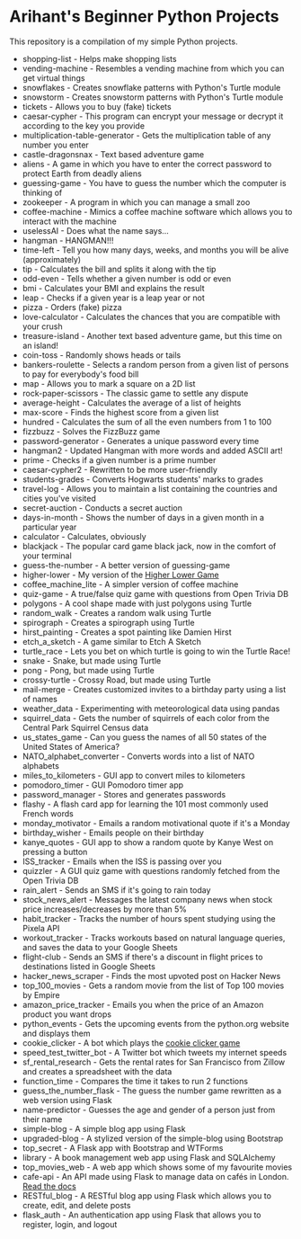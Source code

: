 # Arihant's Beginner Python Projects

This repository is a compilation of my simple Python projects.

- shopping-list - Helps make shopping lists
- vending-machine - Resembles a vending machine from which you can get virtual things
- snowflakes - Creates snowflake patterns with Python's Turtle module
- snowstorm - Creates snowstorm patterns with Python's Turtle module
- tickets - Allows you to buy (fake) tickets
- caesar-cypher - This program can encrypt your message or decrypt it according to the key you provide
- multiplication-table-generator - Gets the multiplication table of any number you enter
- castle-dragonsnax - Text based adventure game
- aliens - A game in which you have to enter the correct password to protect Earth from deadly aliens
- guessing-game - You have to guess the number which the computer is thinking of
- zookeeper - A program in which you can manage a small zoo
- coffee-machine - Mimics a coffee machine software which allows you to interact with the machine
- uselessAI - Does what the name says...
- hangman - HANGMAN!!!
- time-left - Tell you how many days, weeks, and months you will be alive (approximately)
- tip - Calculates the bill and splits it along with the tip
- odd-even - Tells whether a given number is odd or even
- bmi - Calculates your BMI and explains the result
- leap - Checks if a given year is a leap year or not
- pizza - Orders (fake) pizza
- love-calculator - Calculates the chances that you are compatible with your crush
- treasure-island - Another text based adventure game, but this time on an island!
- coin-toss - Randomly shows heads or tails
- bankers-roulette - Selects a random person from a given list of persons to pay for everybody's food bill
- map - Allows you to mark a square on a 2D list
- rock-paper-scissors - The classic game to settle any dispute
- average-height - Calculates the average of a list of heights
- max-score - Finds the highest score from a given list
- hundred - Calculates the sum of all the even numbers from 1 to 100
- fizzbuzz - Solves the FizzBuzz game
- password-generator - Generates a unique password every time
- hangman2 - Updated Hangman with more words and added ASCII art!
- prime - Checks if a given number is a prime number
- caesar-cypher2 - Rewritten to be more user-friendly
- students-grades - Converts Hogwarts students' marks to grades
- travel-log - Allows you to maintain a list containing the countries and cities you've visited
- secret-auction - Conducts a secret auction
- days-in-month - Shows the number of days in a given month in a particular year
- calculator - Calculates, obviously
- blackjack - The popular card game black jack, now in the comfort of your terminal
- guess-the-number - A better version of guessing-game
- higher-lower - My version of the [Higher Lower Game](higherlowergame.com)
- coffee_machine_lite - A simpler version of coffee machine
- quiz-game - A true/false quiz game with questions from Open Trivia DB
- polygons - A cool shape made with just polygons using Turtle
- random_walk - Creates a random walk using Turtle
- spirograph - Creates a spirograph using Turtle
- hirst_painting - Creates a spot painting like Damien Hirst
- etch_a_sketch - A game similar to Etch A Sketch
- turtle_race - Lets you bet on which turtle is going to win the Turtle Race!
- snake - Snake, but made using Turtle
- pong - Pong, but made using Turtle
- crossy-turtle - Crossy Road, but made using Turtle
- mail-merge - Creates customized invites to a birthday party using a list of names
- weather_data - Experimenting with meteorological data using pandas
- squirrel_data - Gets the number of squirrels of each color from the Central Park Squirrel Census data
- us_states_game - Can you guess the names of all 50 states of the United States of America?
- NATO_alphabet_converter - Converts words into a list of NATO alphabets
- miles_to_kilometers - GUI app to convert miles to kilometers
- pomodoro_timer - GUI Pomodoro timer app
- password_manager - Stores and generates passwords
- flashy - A flash card app for learning the 101 most commonly used French words
- monday_motivator - Emails a random motivational quote if it's a Monday
- birthday_wisher - Emails people on their birthday
- kanye_quotes - GUI app to show a random quote by Kanye West on pressing a button
- ISS_tracker - Emails when the ISS is passing over you
- quizzler - A GUI quiz game with questions randomly fetched from the Open Trivia DB
- rain_alert - Sends an SMS if it's going to rain today
- stock_news_alert - Messages the latest company news when stock price increases/decreases by more than 5%
- habit_tracker - Tracks the number of hours spent studying using the Pixela API
- workout_tracker - Tracks workouts based on natural language queries, and saves the data to your Google Sheets
- flight-club - Sends an SMS if there's a discount in flight prices to destinations listed in Google Sheets
- hacker_news_scraper - Finds the most upvoted post on Hacker News
- top_100_movies - Gets a random movie from the list of Top 100 movies by Empire
- amazon_price_tracker - Emails you when the price of an Amazon product you want drops
- python_events - Gets the upcoming events from the python.org website and displays them
- cookie_clicker - A bot which plays the [cookie clicker game](http://orteil.dashnet.org/cookieclicker/)
- speed_test_twitter_bot - A Twitter bot which tweets my internet speeds
- sf_rental_research - Gets the rental rates for San Francisco from Zillow and creates a spreadsheet with the data
- function_time - Compares the time it takes to run 2 functions
- guess_the_number_flask - The guess the number game rewritten as a web version using Flask
- name-predictor - Guesses the age and gender of a person just from their name
- simple-blog - A simple blog app using Flask
- upgraded-blog - A stylized version of the simple-blog using Bootstrap
- top_secret - A Flask app with Bootstrap and WTForms
- library - A book management web app using Flask and SQLAlchemy
- top_movies_web - A web app which shows some of my favourite movies
- cafe-api - An API made using Flask to manage data on cafés in London. [Read the docs](https://documenter.getpostman.com/view/17296110/U16bwp2o)
- RESTful_blog - A RESTful blog app using Flask which allows you to create, edit, and delete posts
- flask_auth - An authentication app using Flask that allows you to register, login, and logout
